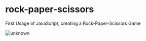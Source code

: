 # rock-paper-scissors
First Usage of JavaScript, creating a Rock-Paper-Scissors Game


![unknown](https://user-images.githubusercontent.com/91503688/182937281-8caa4ec4-0e6b-4bb7-8dc9-6221626dafa6.png)
